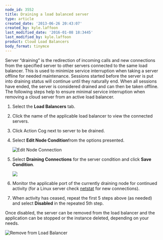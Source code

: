 ```yaml
---
node_id: 3552
title: Draining a load balanced server
type: article
created_date: '2013-06-26 20:43:07'
created_by: kyle.laffoon
last_modified_date: '2016-01-08 18:3445'
last_modified_by: kyle.laffoon
product: Cloud Load Balancers
body_format: tinymce
---
```


Server &ldquo;draining&rdquo; is the redirection of incoming calls and new
connections from the specified server to other servers connected to the
same load balancer.  This is used to minimize service interruption when
taking a server offline for needed maintenance.  Sessions started before
the server is put into draining status will continue until they
naturally end.  When all sessions have ended, the server is considered
drained and can then be taken offline. The following steps help to
ensure minimal service interruption when removing a cloud server from an
active load balancer.

1.  Select the **Load Balancers** tab.
2.  Click the name of the applicable load balancer to view the connected
    servers.
3.  Click Action Cog next to server to be drained.
4.  Select **Edit Node Condition**from the options presented.

    ![Edit Node
    Connection](/knowledge_center/sites/default/files/field/image/EditNodeConditionwitharrow.jpeg)

5.  Select **Draining Connections** for the server condition and click
    **Save Condition**.

    ![](/knowledge_center/sites/default/files/field/image/Drainingconnections_0.jpg)

6.  Monitor the applicable port of the currently draining node for
    continued activity (for a Linux server check
    [netstat](http://www.rackspace.com/knowledge_center/article/checking-listening-ports-with-netstat)
    for new connections).
7.  When activity has ceased, repeat the first 5 steps above (as needed)
    and select **Disabled** in the repeated 5th step.

Once disabled, the server can be removed from the load balancer and the
application can be stopped or the instance deleted, depending on your
needs.

![Remove from Load
Balancer](/knowledge_center/sites/default/files/field/image/Removefromloadbalancer.jpeg) 

